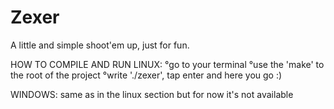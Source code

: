 # Zexer
A little and simple shoot'em up, just for fun.

HOW TO COMPILE AND RUN
LINUX:
°go to your terminal
°use the 'make' to the root of the project
°write './zexer', tap enter and here you go :)

WINDOWS:
same as in the linux section but for now it's not available
